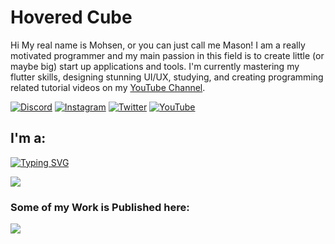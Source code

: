 # Hovered Cube

<p>
  Hi My real name is Mohsen, or you can just call me Mason! I am a really motivated programmer and my main passion in this field is to create little (or maybe big) start up applications and tools. I'm currently mastering my flutter skills, designing stunning UI/UX, studying, and creating programming related tutorial videos on my <a href="https://www.youtube.com/@HoveredCubeOfficial/">YouTube Channel</a>.
</p>

[![Discord](https://img.shields.io/badge/Discord-%237289DA.svg?logo=discord&logoColor=white)](https://discord.gg/https://discord.gg/qFYGzZFGrZ) [![Instagram](https://img.shields.io/badge/Instagram-%23E4405F.svg?logo=Instagram&logoColor=white)](https://instagram.com/https://www.instagram.com/hoveredcube/) [![Twitter](https://img.shields.io/badge/Twitter-%231DA1F2.svg?logo=Twitter&logoColor=white)](https://twitter.com/https://twitter.com/hoveredcube) [![YouTube](https://img.shields.io/badge/YouTube-%23FF0000.svg?logo=YouTube&logoColor=white)](https://youtube.com/@https://www.youtube.com/c/HoveredCubeOfficial) 


<h2 align="left">I'm a:</h2>

[![Typing SVG](https://readme-typing-svg.demolab.com?font=Fira+Code&weight=900&size=27&duration=1700&pause=120&color=30CA98&multiline=true&repeat=false&random=false&width=250&height=200&lines=App+Developer;Graphic+Designer;Content+Creator;Student;Coffee+Lover;Gamer)](https://git.io/typing-svg)

![](https://github-readme-streak-stats.herokuapp.com/?user=hoveredcube&theme=gotham&hide_border=false)


<h3 align="left">Some of my Work is Published here:</h3>

<a href="https://github.com/MeowCompiles"> <image src="https://github.com/HoveredCube/HoveredCube/blob/main/meowcompiles.png"> </a>
